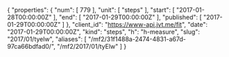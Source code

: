 {
  "properties": {
    "num": [
      779
    ],
    "unit": [
      "steps"
    ],
    "start": [
      "2017-01-28T00:00:00Z"
    ],
    "end": [
      "2017-01-29T00:00:00Z"
    ],
    "published": [
      "2017-01-29T00:00:00Z"
    ]
  },
  "client_id": "https://www-api.jvt.me/fit",
  "date": "2017-01-29T00:00:00Z",
  "kind": "steps",
  "h": "h-measure",
  "slug": "2017/01/tyelw",
  "aliases": [
    "/mf2/31f1488a-2474-4831-a67d-97ca66bdfad0/",
    "/mf2/2017/01/tyElw"
  ]
}
